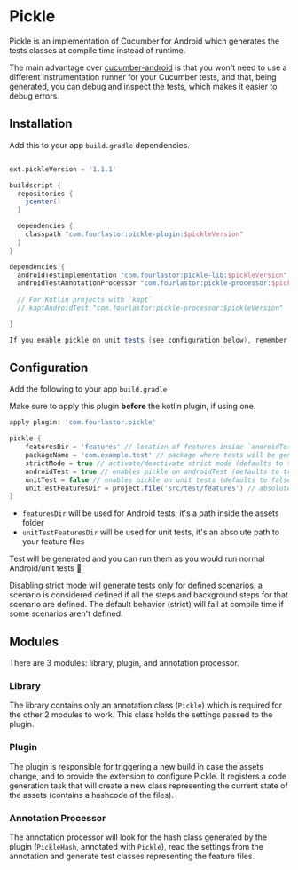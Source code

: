 # Pickle

Pickle is an implementation of Cucumber for Android which generates the tests classes at compile time instead of runtime.

The main advantage over [cucumber-android](https://github.com/cucumber/cucumber-android) is that you won't need to use a different instrumentation runner for your Cucumber tests, and that, being generated, you can debug and inspect the tests, which makes it easier to debug errors.

## Installation

Add this to your app `build.gradle` dependencies.

```gradle

ext.pickleVersion = '1.1.1'

buildscript {
  repositories {
    jcenter()
  }

  dependencies {
    classpath "com.fourlastor:pickle-plugin:$pickleVersion"
  }
}

dependencies {
  androidTestImplementation "com.fourlastor:pickle-lib:$pickleVersion"
  androidTestAnnotationProcessor "com.fourlastor:pickle-processor:$pickleVersion"
  
  // For Kotlin projects with `kapt`
  // kaptAndroidTest "com.fourlastor:pickle-processor:$pickleVersion"

}

If you enable pickle on unit tests (see configuration below), remember to apply the annotation processor on your test variant!

```

## Configuration

Add the following to your app `build.gradle`

Make sure to apply this plugin **before** the kotlin plugin, if using one. 

```gradle
apply plugin: 'com.fourlastor.pickle'

pickle {
    featuresDir = 'features' // location of features inside `androidTest/src/assets`
    packageName = 'com.example.test' // package where tests will be generated
    strictMode = true // activate/deactivate strict mode (defaults to true)
    androidTest = true // enables pickle on androidTest (defaults to true)
    unitTest = false // enables pickle on unit tests (defaults to false)
    unitTestFeaturesDir = project.file('src/test/features') // absolute path to location of feature files for unit tests
}
```

* `featuresDir` will be used for Android tests, it's a path inside the assets folder
* `unitTestFeaturesDir` will be used for unit tests, it's an absolute path to your feature files

Test will be generated and you can run them as you would run normal Android/unit tests :tada:

Disabling strict mode will generate tests only for defined scenarios, a scenario is considered defined if all the steps and background steps for that scenario are defined. The default behavior (strict) will fail at compile time if some scenarios aren't defined.

## Modules

There are 3 modules: library, plugin, and annotation processor.

### Library

The library contains only an annotation class (`Pickle`) which is required for the other 2 modules to work. This class holds the settings passed to the plugin.

### Plugin

The plugin is responsible for triggering a new build in case the assets change, and to provide the extension to configure Pickle. It registers a code generation task that will create a new class representing the current state of the assets (contains a hashcode of the files).

### Annotation Processor

The annotation processor will look for the hash class generated by the plugin (`PickleHash`, annotated with `Pickle`), read the settings from the annotation and generate test classes representing the feature files.

